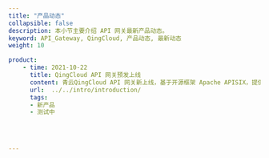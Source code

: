 ```yaml
---
title: "产品动态"
collapsible: false
description: 本小节主要介绍 API 网关最新产品动态。 
keyword: API_Gateway, QingCloud, 产品动态, 最新动态
weight: 10

product:
    - time: 2021-10-22
      title: QingCloud API 网关预发上线
      content: 青云QingCloud API 网关新上线，基于开源框架 Apache APISIX，提供 API 托管服务，包括创建、维护、发布、运行、下线等 API 的完整生命周期管理。
      url:  ../../intro/introduction/
      tags:
      - 新产品
      - 测试中
      


    
---
```


